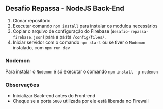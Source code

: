 ## Desafio Repassa - NodeJS Back-End

1. Clonar repositório
2. Executar comando `npm install` para instalar os modulos necessários
3. Copiar o arquivo de configuração do Firebase (`desafio-repassa-firebase.json`) para a pasta `/config/files/`.
3. Iniciar servidor com o comando `npm start` ou se tiver o `Nodemon` instalado, com `npm run dev`

### Nodemon

Para instalar o `Nodemon` é só executar o comando `npm install -g nodemon`

### Observações

- Inicializar Back-end antes do Front-end
- Cheque se a porta `5000` utilizada por ele está liberada no Firewall